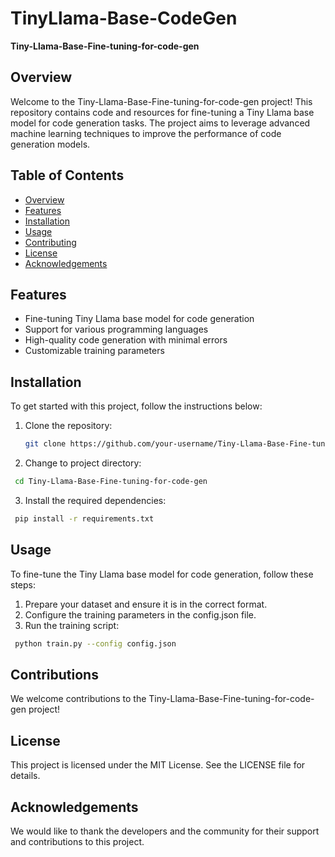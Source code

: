 # TinyLlama-Base-CodeGen
**Tiny-Llama-Base-Fine-tuning-for-code-gen**

## Overview

Welcome to the Tiny-Llama-Base-Fine-tuning-for-code-gen project! This repository contains code and resources for fine-tuning a Tiny Llama base model for code generation tasks. The project aims to leverage advanced machine learning techniques to improve the performance of code generation models.

## Table of Contents

- [Overview](#overview)
- [Features](#features)
- [Installation](#installation)
- [Usage](#usage)
- [Contributing](#contributing)
- [License](#license)
- [Acknowledgements](#acknowledgements)

## Features

- Fine-tuning Tiny Llama base model for code generation
- Support for various programming languages
- High-quality code generation with minimal errors
- Customizable training parameters

## Installation

To get started with this project, follow the instructions below:

1. Clone the repository:
   ```bash
   git clone https://github.com/your-username/Tiny-Llama-Base-Fine-tuning-for-code-gen.git
   ```
2. Change to project directory:
  ```bash
   cd Tiny-Llama-Base-Fine-tuning-for-code-gen
   ```
3. Install the required dependencies:
  ```bash
   pip install -r requirements.txt
   ```

## Usage
To fine-tune the Tiny Llama base model for code generation, follow these steps:

1. Prepare your dataset and ensure it is in the correct format.
2. Configure the training parameters in the config.json file.
3. Run the training script:
  ```bash
   python train.py --config config.json
   ```

## Contributions
We welcome contributions to the Tiny-Llama-Base-Fine-tuning-for-code-gen project! 

## License
This project is licensed under the MIT License. See the LICENSE file for details.

## Acknowledgements
We would like to thank the developers and the community for their support and contributions to this project.

